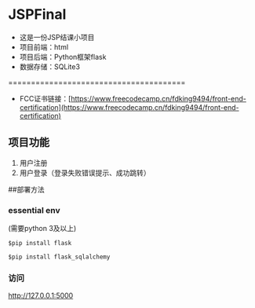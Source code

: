 # JSPFinal
* 这是一份JSP结课小项目
* 项目前端：html
* 项目后端：Python框架flask
* 数据存储：SQLite3


=======================================
* FCC证书链接：[https://www.freecodecamp.cn/fdking9494/front-end-certification](https://www.freecodecamp.cn/fdking9494/front-end-certification)



## 项目功能
1. 用户注册
2. 用户登录（登录失败错误提示、成功跳转）

##部署方法
### essential env
(需要python 3及以上)
<p><code>$pip install flask</code></p>
<p><code>$pip install flask_sqlalchemy</code></p>

### 访问
http://127.0.0.1:5000

